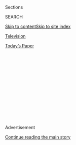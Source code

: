 <div id="app">

<div>

<div>

<div>

<div class="NYTAppHideMasthead css-1q2w90k e1suatyy0">

<div class="section css-ui9rw0 e1suatyy2">

<div class="css-eph4ug er09x8g0">

<div class="css-6n7j50">

</div>

<span class="css-1dv1kvn">Sections</span>

<div class="css-10488qs">

<span class="css-1dv1kvn">SEARCH</span>

</div>

[Skip to content](#site-content)[Skip to site
index](#site-index)

</div>

<div id="masthead-section-label" class="css-1wr3we4 eaxe0e00">

[Television](https://www.nytimes3xbfgragh.onion/section/arts/television)

</div>

<div class="css-10698na e1huz5gh0">

</div>

</div>

<div id="masthead-bar-one" class="section hasLinks css-15hmgas e1csuq9d3">

<div class="css-uqyvli e1csuq9d0">

</div>

<div class="css-1uqjmks e1csuq9d1">

</div>

<div class="css-9e9ivx">

[](https://myaccount.nytimes3xbfgragh.onion/auth/login?response_type=cookie&client_id=vi)

</div>

<div class="css-1bvtpon e1csuq9d2">

[Today’s
Paper](https://www.nytimes3xbfgragh.onion/section/todayspaper)

</div>

</div>

</div>

</div>

<div data-aria-hidden="false">

<div id="site-content" data-role="main">

<div>

<div class="css-1aor85t" style="opacity:0.000000001;z-index:-1;visibility:hidden">

<div class="css-1hqnpie">

<div class="css-epjblv">

<span class="css-17xtcya">[Television](/section/arts/television)</span><span class="css-x15j1o">|</span><span class="css-fwqvlz">‘Perry
Mason’ Season 1, Episode 7: Resurrection
Sunday</span>

</div>

<div class="css-k008qs">

<div class="css-1iwv8en">

<span class="css-18z7m18"></span>

<div>

</div>

</div>

<span class="css-1n6z4y">https://nyti.ms/319uc1n</span>

<div class="css-1705lsu">

<div class="css-4xjgmj">

<div class="css-4skfbu" data-role="toolbar" data-aria-label="Social Media Share buttons, Save button, and Comments Panel with current comment count" data-testid="share-tools">

  - 
  - 
  - 
  - 
    
    <div class="css-6n7j50">
    
    </div>

  - 

</div>

</div>

</div>

</div>

</div>

</div>

<div id="NYT_TOP_BANNER_REGION" class="css-13pd83m">

</div>

<div id="top-wrapper" class="css-1sy8kpn">

<div id="top-slug" class="css-l9onyx">

Advertisement

</div>

[Continue reading the main
story](#after-top)

<div class="ad top-wrapper" style="text-align:center;height:100%;display:block;min-height:250px">

<div id="top" class="place-ad" data-position="top" data-size-key="top">

</div>

</div>

<div id="after-top">

</div>

</div>

<div>

<div id="sponsor-wrapper" class="css-1hyfx7x">

<div id="sponsor-slug" class="css-19vbshk">

Supported by

</div>

[Continue reading the main
story](#after-sponsor)

<div id="sponsor" class="ad sponsor-wrapper" style="text-align:center;height:100%;display:block">

</div>

<div id="after-sponsor">

</div>

</div>

<div class="css-186x18t">

Perry Mason

</div>

<div class="css-9u9xp4 ehdk2mb0">

# ‘Perry Mason’ Season 1, Episode 7: Resurrection Sunday

</div>

As Perry gathers evidence, a clearer picture of Baby Charlie’s fate
emerges. Meanwhile, the moment of truth arrives for Emily and Sister
Alice.

<div class="css-79elbk" data-testid="photoviewer-wrapper">

<div class="css-z3e15g" data-testid="photoviewer-wrapper-hidden">

</div>

<div class="css-1a48zt4 ehw59r15" data-testid="photoviewer-children">

![<span class="css-16f3y1r e13ogyst0" data-aria-hidden="true">Turns out
Perry (Matthew Rhys, left) needed Paul (Chris Chalk) even more than he
realized.</span><span class="css-cnj6d5 e1z0qqy90" itemprop="copyrightHolder"><span class="css-1ly73wi e1tej78p0">Credit...</span><span><span>Merrick
Morton/HBO</span></span></span>](https://static01.graylady3jvrrxbe.onion/images/2020/08/02/arts/02perry-recap/02perry-recap-articleLarge.jpg?quality=75&auto=webp&disable=upscale)

</div>

</div>

<div class="css-18e8msd">

<div class="css-vp77d3 epjyd6m0">

<div class="css-1baulvz">

By <span class="css-1baulvz last-byline" itemprop="name">Sean T.
Collins</span>

</div>

</div>

  - Aug. 2,
    2020

  - 
    
    <div class="css-4xjgmj">
    
    <div class="css-d8bdto" data-role="toolbar" data-aria-label="Social Media Share buttons, Save button, and Comments Panel with current comment count" data-testid="share-tools">
    
      - 
      - 
      - 
      - 
        
        <div class="css-6n7j50">
        
        </div>
    
      - 
    
    </div>
    
    </div>

</div>

</div>

<div class="section meteredContent css-1r7ky0e" name="articleBody" itemprop="articleBody">

<div class="css-1fanzo5 StoryBodyCompanionColumn">

<div class="css-53u6y8">

## Season 1, Episode 7: ‘Chapter Seven’

“I am fighting — for a woman’s life\!” Perry Mason yells at his friend
and partner Pete Strickland. “I can’t lose, Pete\! I can’t \[expletive\]
this up like … ”

He hardly needs to finish the sentence. Perry’s life up to this point
has been one long series of screw-ups: a failed marriage, a dishonorable
discharge, a family farm bought right out from under him by the woman
he’s been dating — and now, a rupture in his relationship with his
closest associate. Let Paul Drake, the well-meaning beat cop, do the
investigating from now on, Pete tells Perry; Pete is getting out of the
Perry Mason business.

The decision comes at a key moment for Mason. Sure, he has every right
to be mad at Pete for failing to successfully tail the crooked Radiant
Assembly of God elder Eric Seidel — and if he had known of Seidel’s
subsequent fate, he would have been even angrier. Thanks to the
investigative efforts of Pete, Perry and Paul, Mason is on the verge of
a breakthrough that could clear his client, Emily Dodson, of the murder
of her infant son Charlie. But with Easter Sunday looming, and Sister
Alice’s promise to raise Charlie from the dead with it, the clock is
ticking — and, by episode’s end, it runs out.

At least the contours of the scheme that got poor Charlie killed are now
in clearer focus. Elder Seidel, desperate to keep the church afloat
after disastrous financial mismanagement and real-estate boondoggles,
uses George Gannon, the church’s accountant and cooker of books, and
Sgt. Ennis, Seidel’s old acquaintance from his union-busting days, to
pull off Charlie’s kidnapping and hold him for ransom. He knows that the
baby’s paternal grandfather, the fellow church elder Herman Baggerly, is
good for it.

</div>

</div>

<div class="css-1fanzo5 StoryBodyCompanionColumn">

<div class="css-53u6y8">

But when the baby won’t stop crying while in his kidnappers’ clutches,
Ennis enlists a lactating Chinese-American sex worker to breastfeed the
boy. Tragically, the heroin in her bloodstream winds up killing the poor
child. Stitching open the baby’s eyes was a trick to make him look alive
for the ransom handoff.

Pretty much everything Ennis has done since has been to cover his
tracks, notably murdering all of his co-conspirators. The wet nurse,
having outlived her usefulness to Ennis, appears to have been given a
hot shot and overdosed. Seidel is brutally stabbed to death this week in
one of the show’s most vicious scenes to date. And it would have worked,
too, if it weren’t for that pesky Perry Mason, who announces his
intention to break Ennis on the stand. Raymond Burr would be proud of
that promised maneuver; heck, he would probably be plenty chuffed to see
Mason using Hicks’s testimony to reveal the church’s money woes in the
first place.

One hundred thousand dollars in debt? The very same amount demanded by
the kidnappers? That should be some food for the jury’s thought.

But even as the truth of the Charlie Dodson case becomes plain for
perhaps the first time, “Perry Mason” finds time for other plotlines,
other emotional tones. Personally, I can’t stop thinking of Sister Alice
in this episode, as this week’s episode both begins and ends with scenes
that center on her.

In the first, we see her as a teenager, walking through a field of
flowers as her mother attends to their car, which is out of gas. When an
ostensible good Samaritan reveals his true colors by wordlessly
demanding sexual access to Alice in exchange for his help with getting
them to the next town, Mother Birdy acquiesces. If this was the first
time that Alice the human being was exploited so that Sister Alice the
prophet could live on, it was certainly not the last.

</div>

</div>

<div class="css-1fanzo5 StoryBodyCompanionColumn">

<div class="css-53u6y8">

Case in point: the Easter Sunday debacle at Charlie Dodson’s grave.
Still hearing the voices in her head that have been with her at least as
early as that opening flashback, Sister Alice does her thing over the
tiny exhumed coffin; the struggle to open it that ensues is our first
indication that all will not go according to plan. Sure enough, a near
riot breaks out when the coffin is opened … and revealed to be empty.
Perry and Della race a devastated Emily Dodson, who now wants only to
join her baby in death, to safety. But Birdy and Alice take off in
another direction, which Birdy quickly re-routs on an obviously
preplanned detour.

There, in the middle of the street, onlookers have found a living baby,
one Birdy claims is Charlie Dodson returned to life.

What follows is admirably ambiguous. Bloodied from the chaos at the
grave site, Sister Alice watches her mother proclaim Alice’s success in
resurrecting the baby — and runs away, by herself, blood streaming from
her broken nose, silk garments catching the wind behind her. Is she
smiling in the episode’s final shot? Is it a smile of triumph or, more
likely, one of bitter recognition of her mother’s skulduggery in
producing a fake miracle in lieu of a real one?

**From the case files:**

  - When Perry infiltrates the Chinese brothel where Ennis did his
    recruiting, he’s on the verge of getting beaten down by the place’s
    muscle when Paul intervenes to save him with a gun. I’m a big Pete
    Strickland fan, but it’s hard to imagine him pulling off a similar
    rescue.

<!-- end list -->

  - Here’s one to file away for later: Like his friend Della Street, the
    deputy district attorney Hamilton Burger is secretly gay. Given that
    he played the role of Perry’s primary antagonist in the old “Perry
    Mason” series, you have to wonder how this will play out in the
    2020s reboot.

</div>

</div>

</div>

<div>

</div>

<div>

</div>

<div>

</div>

<div>

<div id="bottom-wrapper" class="css-1ede5it">

<div id="bottom-slug" class="css-l9onyx">

Advertisement

</div>

[Continue reading the main
story](#after-bottom)

<div id="bottom" class="ad bottom-wrapper" style="text-align:center;height:100%;display:block;min-height:90px">

</div>

<div id="after-bottom">

</div>

</div>

</div>

</div>

</div>

## Site Index

<div>

</div>

## Site Information Navigation

  - [© <span>2020</span> <span>The New York Times
    Company</span>](https://help.nytimes3xbfgragh.onion/hc/en-us/articles/115014792127-Copyright-notice)

<!-- end list -->

  - [NYTCo](https://www.nytco.com/)
  - [Contact
    Us](https://help.nytimes3xbfgragh.onion/hc/en-us/articles/115015385887-Contact-Us)
  - [Work with us](https://www.nytco.com/careers/)
  - [Advertise](https://nytmediakit.com/)
  - [T Brand Studio](http://www.tbrandstudio.com/)
  - [Your Ad
    Choices](https://www.nytimes3xbfgragh.onion/privacy/cookie-policy#how-do-i-manage-trackers)
  - [Privacy](https://www.nytimes3xbfgragh.onion/privacy)
  - [Terms of
    Service](https://help.nytimes3xbfgragh.onion/hc/en-us/articles/115014893428-Terms-of-service)
  - [Terms of
    Sale](https://help.nytimes3xbfgragh.onion/hc/en-us/articles/115014893968-Terms-of-sale)
  - [Site
    Map](https://spiderbites.nytimes3xbfgragh.onion)
  - [Help](https://help.nytimes3xbfgragh.onion/hc/en-us)
  - [Subscriptions](https://www.nytimes3xbfgragh.onion/subscription?campaignId=37WXW)

</div>

</div>

</div>

</div>
